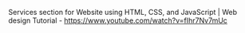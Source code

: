 Services section for Website using HTML, CSS, and JavaScript | Web design Tutorial - https://www.youtube.com/watch?v=fIhr7Nv7mUc